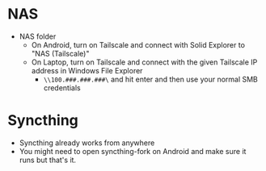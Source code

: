 # NAS #

- NAS folder
	- On Android, turn on Tailscale and connect with Solid Explorer to "NAS (Tailscale)"
	- On Laptop, turn on Tailscale and connect with the given Tailscale IP address in Windows File Explorer
		- `\\100.###.###.###\` and hit enter and then use your normal SMB credentials



# Syncthing #

- Syncthing already works from anywhere
- You might need to open syncthing-fork on Android and make sure it runs but that's it.
